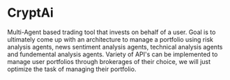 # CryptAi
Multi-Agent based trading tool that invests on behalf of a user. Goal is to ultimately come up with an architecture to manage a portfolio using risk analysis agents, news sentiment analysis agents, technical analysis agents and fundemental analysis agents. Variety of API's can be implemented to manage user portfolios through brokerages of their choice, we will just optimize the task of managing their portfolio.
